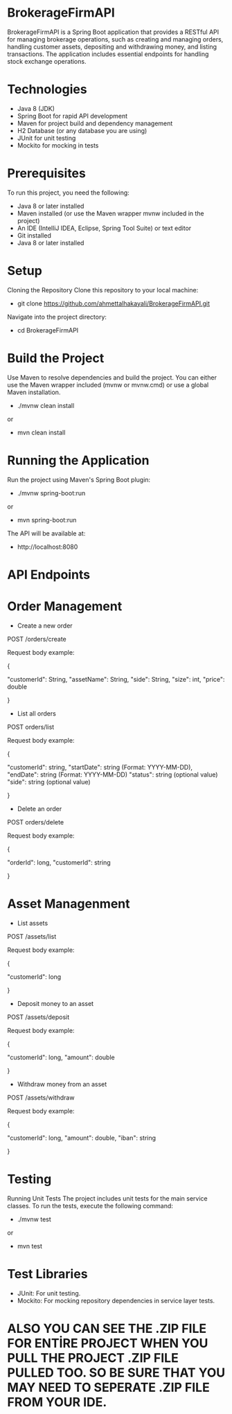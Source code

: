 # BrokerageFirmAPI

BrokerageFirmAPI is a Spring Boot application that provides a RESTful API for managing brokerage operations, such as creating and managing orders, handling customer assets, depositing and withdrawing money, and listing transactions. 
The application includes essential endpoints for handling stock exchange operations.

# Technologies

- Java 8 (JDK)
- Spring Boot for rapid API development
- Maven for project build and dependency management
- H2 Database (or any database you are using)
- JUnit for unit testing
- Mockito for mocking in tests

# Prerequisites
To run this project, you need the following:

- Java 8 or later installed
- Maven installed (or use the Maven wrapper mvnw included in the project)
- An IDE (IntelliJ IDEA, Eclipse, Spring Tool Suite) or text editor
- Git installed
- Java 8 or later installed

# Setup
Cloning the Repository
Clone this repository to your local machine:

- git clone https://github.com/ahmettalhakayali/BrokerageFirmAPI.git

Navigate into the project directory:

- cd BrokerageFirmAPI

# Build the Project
Use Maven to resolve dependencies and build the project. You can either use the Maven wrapper included (mvnw or mvnw.cmd) or use a global Maven installation.
- ./mvnw clean install

 or
 
- mvn clean install

 # Running the Application

Run the project using Maven's Spring Boot plugin:
- ./mvnw spring-boot:run

or

- mvn spring-boot:run

The API will be available at:

- http://localhost:8080

# API Endpoints

# Order Management

- Create a new order
  
POST /orders/create

Request body example:

{

  "customerId": String,
  "assetName": String,
  "side": String,
  "size": int,
  "price": double
  
}

- List all orders
  
 POST orders/list

 Request body example:

 {
 
  "customerId": string,
  "startDate": string (Format: YYYY-MM-DD),  
  "endDate": string (Format: YYYY-MM-DD)
  "status": string (optional value)
  "side": string (optional value)
  
}

- Delete an order
  
 POST orders/delete
 
 Request body example:

{

  "orderId": long,
  "customerId": string
  
}

# Asset Managenment

- List assets
  
POST /assets/list

Request body example:

{

  "customerId": long

}

- Deposit money to an asset
  
POST /assets/deposit

Request body example:

{

  "customerId": long,
  "amount": double
  
}

- Withdraw money from an asset
  
POST /assets/withdraw

Request body example:

{

  "customerId": long,
  "amount": double,
  "iban": string
  
}

# Testing
Running Unit Tests
The project includes unit tests for the main service classes. To run the tests, execute the following command:

- ./mvnw test

or

- mvn test

# Test Libraries

- JUnit: For unit testing.
- Mockito: For mocking repository dependencies in service layer tests.

# ALSO YOU CAN SEE THE .ZIP FILE FOR ENTİRE PROJECT WHEN YOU PULL THE PROJECT .ZIP FILE PULLED TOO. SO BE SURE THAT YOU MAY NEED TO SEPERATE .ZIP FILE FROM YOUR IDE.
